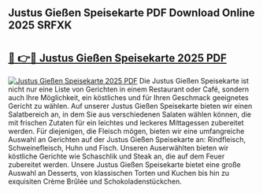 ## Justus Gießen Speisekarte PDF Download Online 2025 SRFXK

# <h2><a href="http://gc9z92.nevu.top/?p=Justus+Gie%c3%9fen+Speisekarte">🔗 👉🔴 Justus Gießen Speisekarte 2025 PDF</a></h2>

[![Justus Gießen Speisekarte 2025 PDF](https://i.imgur.com/dBaPXMq.png)](http://gc9z92.nevu.top/?p=Justus+Gie%c3%9fen+Speisekarte)
Die Justus Gießen Speisekarte ist nicht nur eine Liste von Gerichten in einem Restaurant oder Café, sondern auch Ihre Möglichkeit, ein köstliches und für Ihren Geschmack geeignetes Gericht zu wählen. Auf unserer Justus Gießen Speisekarte bieten wir einen Salatbereich an, in dem Sie aus verschiedenen Salaten wählen können, die mit frischen Zutaten für ein leichtes und leckeres Mittagessen zubereitet werden. Für diejenigen, die Fleisch mögen, bieten wir eine umfangreiche Auswahl an Gerichten auf der Justus Gießen Speisekarte an: Rindfleisch, Schweinefleisch, Huhn und Fisch. Unseren Auserwählten bieten wir köstliche Gerichte wie Schaschlik und Steak an, die auf dem Feuer zubereitet werden. Unsere Justus Gießen Speisekarte bietet eine große Auswahl an Desserts, von klassischen Torten und Kuchen bis hin zu exquisiten Crème Brûlée und Schokoladenstückchen.
